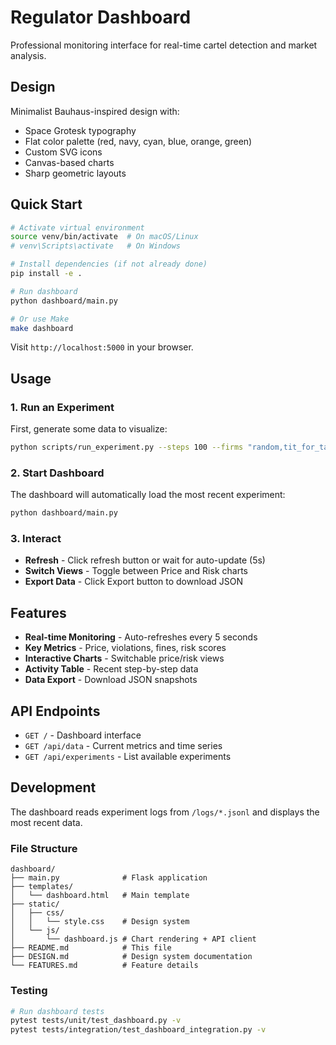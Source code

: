 # Regulator Dashboard

Professional monitoring interface for real-time cartel detection and market analysis.

## Design

Minimalist Bauhaus-inspired design with:
- Space Grotesk typography
- Flat color palette (red, navy, cyan, blue, orange, green)
- Custom SVG icons
- Canvas-based charts
- Sharp geometric layouts

## Quick Start

```bash
# Activate virtual environment
source venv/bin/activate  # On macOS/Linux
# venv\Scripts\activate   # On Windows

# Install dependencies (if not already done)
pip install -e .

# Run dashboard
python dashboard/main.py

# Or use Make
make dashboard
```

Visit `http://localhost:5000` in your browser.

## Usage

### 1. Run an Experiment
First, generate some data to visualize:

```bash
python scripts/run_experiment.py --steps 100 --firms "random,tit_for_tat"
```

### 2. Start Dashboard
The dashboard will automatically load the most recent experiment:

```bash
python dashboard/main.py
```

### 3. Interact
- **Refresh** - Click refresh button or wait for auto-update (5s)
- **Switch Views** - Toggle between Price and Risk charts
- **Export Data** - Click Export button to download JSON

## Features

- **Real-time Monitoring** - Auto-refreshes every 5 seconds
- **Key Metrics** - Price, violations, fines, risk scores
- **Interactive Charts** - Switchable price/risk views
- **Activity Table** - Recent step-by-step data
- **Data Export** - Download JSON snapshots

## API Endpoints

- `GET /` - Dashboard interface
- `GET /api/data` - Current metrics and time series
- `GET /api/experiments` - List available experiments

## Development

The dashboard reads experiment logs from `/logs/*.jsonl` and displays the most recent data.

### File Structure
```
dashboard/
├── main.py              # Flask application
├── templates/
│   └── dashboard.html   # Main template
├── static/
│   ├── css/
│   │   └── style.css    # Design system
│   └── js/
│       └── dashboard.js # Chart rendering + API client
├── README.md            # This file
├── DESIGN.md            # Design system documentation
└── FEATURES.md          # Feature details
```

### Testing
```bash
# Run dashboard tests
pytest tests/unit/test_dashboard.py -v
pytest tests/integration/test_dashboard_integration.py -v
```

